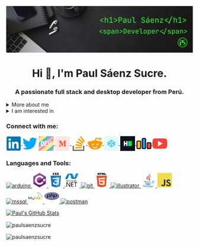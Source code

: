 <img align="center" src="./public/banner.png" alt="banner">

<h1 align="center">Hi 👋, I'm Paul Sáenz Sucre.</h1>
<h3 align="center">A passionate full stack and desktop developer from Perú.</h3>
<details>
  <summary>
  More about me
  </summary>
  <p>
  I am a full-stack web developer and a self-taught desktop developer. Currently, I am in the process of refactoring my old desktop application. The application enables users to sell food in a restaurant through a web interface. I utilize standard languages such as HTML5, CSS3, and JavaScript, along with React and Redux libraries for the front-end. For the backend, I employ Ruby on Rails and PostgreSQL.
  </p>
  <p>
  I have had a passion for computers since my childhood. My father introduced me to coding using a programming language called BASIC. As I grew older, I took it upon myself to learn Assembly language and develop an application called DSKPATCH, which served as a hard disk sector data editor. During this time, I dedicated additional hours after school to teach myself various programming languages, such as Visual Basic 6, Standard Query Language (SQL), PASCAL, JAVA, and C#, as well as object-oriented programming and other programming paradigms.
  </p>
  <p>
  This extensive experience has equipped me with the ability to design logically coherent algorithms, data structures, and application prototypes during the initial stages of the development process.
  </p>
</details>
<details>
  <summary>
    I am interested in
  </summary>
    <ul>
      <li>
        :books: I love to read, especially about programming, electronics, embedded devices, design, mathematics, and chess.
      </li>
      <li>
        :trophy: Playing chess brings me great joy.
      </li>
      <li>
        :guitar: In addition, I enjoy playing music. I have taught myself how to play the guitar and bass, and I am currently learning to play the keyboard.
      </li>
      <li>
        :wrench: Furthermore, I have a passion for crafting circuits with Arduino.
      </li>
    </ul>
</details>

<h3 align="left">Connect with me:</h3>
<p align="left">
  <a href="https://www.linkedin.com/in/paulsaenzsucre/" target="blank">
    <img align="center" src="./public/linked-in.svg" alt="linked in" height="auto" width="40" />
  </a>
  <a href="https://twitter.com/paulsaenzsucre" target="blank"><img align="center" src="./public/twitter.svg" alt="twitter" height="auto" width="40" /></a>
  <a href="https://dev.to/paulsaenzsucre" target="blank">
    <img align="center" src="./public/devto.svg" alt="dev" height="auto" width="40" />
  </a>
  <a href="https://medium.com/@paulsaenzsucre" target="blank">
    <img align="center" src="./public/medium.svg" alt="medium" height="auto" width="40" />
  </a>
  <a href="https://stackoverflow.com/users/4383086/paulsaenzsucre" target="blank">
    <img align="center" src="./public/stack-overflow.svg" alt="stack overflow" height="auto" width="40" />
  </a>
  <a href="https://www.reddit.com/user/paulsaenzsucre" target="blank">
    <img align="center" src="./public/reddit.svg" alt="reddit" height="auto" width="40" />
  </a>
  <a href="https://codepen.io/paulsaenzsucre" target="blank">
    <img align="center" src="./public/codepen.svg" alt="paulsaenzsucre" height="auto" width="40" />
  </a>
  <a href="https://www.hackerrank.com/paulsaenzsucre" target="blank">
    <img align="center" src="./public/hackerrank.svg" alt="codeforces" height="auto" width="40" />
  </a>
  <a href="https://codeforces.com/profile/paulsaenzsucre" target="blank">
    <img align="center" src="./public/codeforces.svg" alt="codeforces" height="auto" width="40" />
  </a>
  <a href="https://www.youtube.com/@paulsaenzsucre" target="blank">
    <img align="center" src="./public/youtube.svg" alt="youtube" height="auto" width="40" />
  </a>
</p>

<h3 align="left">Languages and Tools:</h3>
<p align="left"> <a href="https://www.arduino.cc/" target="_blank" rel="noreferrer"> <img src="https://cdn.worldvectorlogo.com/logos/arduino-1.svg" alt="arduino" width="40" height="40"/> </a> <a href="https://www.w3schools.com/cs/" target="_blank" rel="noreferrer"> <img src="https://raw.githubusercontent.com/devicons/devicon/master/icons/csharp/csharp-original.svg" alt="csharp" width="40" height="40"/> </a> <a href="https://www.w3schools.com/css/" target="_blank" rel="noreferrer"> <img src="https://raw.githubusercontent.com/devicons/devicon/master/icons/css3/css3-original-wordmark.svg" alt="css3" width="40" height="40"/> </a> <a href="https://dotnet.microsoft.com/" target="_blank" rel="noreferrer"> <img src="https://raw.githubusercontent.com/devicons/devicon/master/icons/dot-net/dot-net-original-wordmark.svg" alt="dotnet" width="40" height="40"/> </a> <a href="https://git-scm.com/" target="_blank" rel="noreferrer"> <img src="https://www.vectorlogo.zone/logos/git-scm/git-scm-icon.svg" alt="git" width="40" height="40"/> </a> <a href="https://www.w3.org/html/" target="_blank" rel="noreferrer"> <img src="https://raw.githubusercontent.com/devicons/devicon/master/icons/html5/html5-original-wordmark.svg" alt="html5" width="40" height="40"/> </a> <a href="https://www.adobe.com/in/products/illustrator.html" target="_blank" rel="noreferrer"> <img src="https://www.vectorlogo.zone/logos/adobe_illustrator/adobe_illustrator-icon.svg" alt="illustrator" width="40" height="40"/> </a> <a href="https://www.java.com" target="_blank" rel="noreferrer"> <img src="https://raw.githubusercontent.com/devicons/devicon/master/icons/java/java-original.svg" alt="java" width="40" height="40"/> </a> <a href="https://developer.mozilla.org/en-US/docs/Web/JavaScript" target="_blank" rel="noreferrer"> <img src="https://raw.githubusercontent.com/devicons/devicon/master/icons/javascript/javascript-original.svg" alt="javascript" width="40" height="40"/> </a> <a href="https://www.microsoft.com/en-us/sql-server" target="_blank" rel="noreferrer"> <img src="https://www.svgrepo.com/show/303229/microsoft-sql-server-logo.svg" alt="mssql" width="40" height="40"/> </a> <a href="https://www.mysql.com/" target="_blank" rel="noreferrer"> <img src="https://raw.githubusercontent.com/devicons/devicon/master/icons/mysql/mysql-original-wordmark.svg" alt="mysql" width="40" height="40"/> </a> <a href="https://www.php.net" target="_blank" rel="noreferrer"> <img src="https://raw.githubusercontent.com/devicons/devicon/master/icons/php/php-original.svg" alt="php" width="40" height="40"/> </a> <a href="https://postman.com" target="_blank" rel="noreferrer"> <img src="https://www.vectorlogo.zone/logos/getpostman/getpostman-icon.svg" alt="postman" width="40" height="40"/> </a> </p>

[![Paul's GitHub Stats](https://github-readme-stats.vercel.app/api?username=paulsaenzsucre&count_private=true&show_icons=true&theme=transparent)](https://github.com/anuraghazra/github-readme-stats)

<p><img align="center" src="https://github-readme-stats.vercel.app/api/top-langs?username=paulsaenzsucre&langs_count=10&count_private=true&show_icons=true&theme=transparent&locale=en" alt="paulsaenzsucre" /></p>

<p><img align="center" src="https://github-readme-streak-stats.herokuapp.com/?user=paulsaenzsucre&theme=transparent" alt="paulsaenzsucre" /></p>




<!---
paulsaenzsucre/paulsaenzsucre is a ✨ special ✨ repository because its `README.md` (this file) appears on your GitHub profile.
You can click the Preview link to take a look at your changes.
--->
